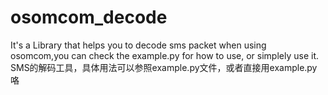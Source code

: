 # osomcom_decode
It's a Library that helps you to decode sms packet when using osomcom,you can check the example.py for how to use,
or simplely use it.
SMS的解码工具，具体用法可以参照example.py文件，或者直接用example.py咯

